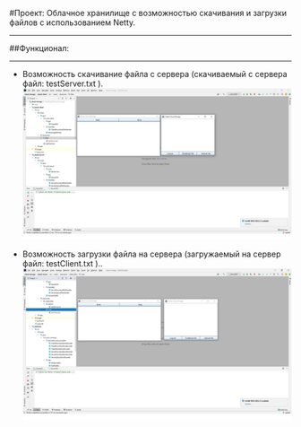 #Проект: Облачное хранилище с возможностью скачивания и загрузки файлов с использованием Netty.
___
##Функционал:
___
* Возможность скачивание файла с сервера (скачиваемый с сервера файл: testServer.txt ).
![](screenshots/download.jpg)
  
* Возможность загрузки файла на сервера (загружаемый на сервер файл: testClient.txt )..
![](screenshots/upload.jpg)